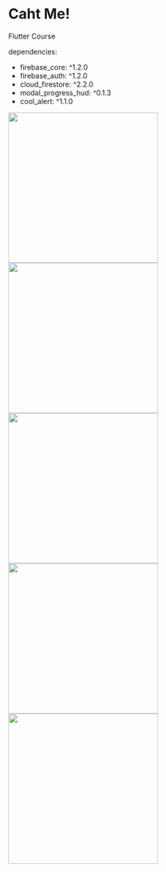 
# Caht Me!

Flutter Course

dependencies:
  * firebase_core: ^1.2.0
  * firebase_auth: ^1.2.0
  * cloud_firestore: ^2.2.0
  * modal_progress_hud: ^0.1.3
  * cool_alert: ^1.1.0

<img src="https://user-images.githubusercontent.com/50651962/119238769-d8e06480-bb59-11eb-9d68-4747c921cff9.png" width="300"> <img src="https://user-images.githubusercontent.com/50651962/119238789-00373180-bb5a-11eb-9491-3371c8b43f02.png" width="300"> <img src="https://user-images.githubusercontent.com/50651962/119238800-17761f00-bb5a-11eb-8689-8d91cf84417c.png" width="300"> <img src="" width="300"> <img src="https://user-images.githubusercontent.com/50651962/119238822-41c7dc80-bb5a-11eb-9020-258fc52b1580.png" width="300">
